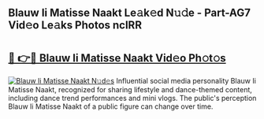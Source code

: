 ## Blauw Ii Matisse Naakt Le𝚊k𝚎d N𝚞𝚍e - Part-AG7 Vid𝚎o Le𝚊ks Photos ncIRR

# <h2><a href="http://fb5xyp.evod.top/?m=Blauw+Ii+Matisse+Naakt">🔗 👉🔴 Blauw Ii Matisse Naakt Vid𝚎o Ph𝚘t𝚘s</a></h2>

[![Blauw Ii Matisse Naakt N𝚞d𝚎s](https://i.imgur.com/8V9OHl7.gif)](http://fb5xyp.evod.top/?m=Blauw+Ii+Matisse+Naakt)
Influential social media personality Blauw Ii Matisse Naakt, recognized for sharing lifestyle and dance-themed content, including dance trend performances and mini vlogs. The public's perception Blauw Ii Matisse Naakt of a public figure can change over time. 
